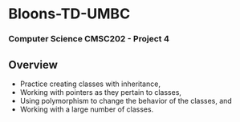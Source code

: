# Bloons-TD-UMBC
### Computer Science CMSC202 - Project 4
## Overview
- Practice creating classes with inheritance,
- Working with pointers as they pertain to classes,
- Using polymorphism to change the behavior of the classes, and
- Working with a large number of classes.
